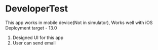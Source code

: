 # DeveloperTest

This app works in mobile device(Not in simulator), Works well with iOS Deployment target - 13.0 

1. Designed UI for this app
2. User can send email

